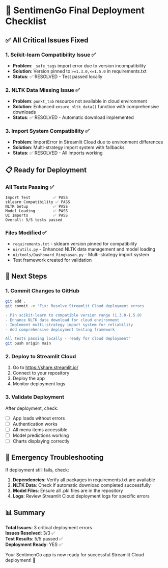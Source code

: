 # 🚀 SentimenGo Final Deployment Checklist

## ✅ All Critical Issues Fixed

### 1. Scikit-learn Compatibility Issue ✅
- **Problem**: `_safe_tags` import error due to version incompatibility
- **Solution**: Version pinned to `>=1.3.0,<=1.5.0` in requirements.txt
- **Status**: ✅ RESOLVED - Test passed locally

### 2. NLTK Data Missing Issue ✅
- **Problem**: `punkt_tab` resource not available in cloud environment
- **Solution**: Enhanced `ensure_nltk_data()` function with comprehensive downloads
- **Status**: ✅ RESOLVED - Automatic download implemented

### 3. Import System Compatibility ✅
- **Problem**: ImportError in Streamlit Cloud due to environment differences
- **Solution**: Multi-strategy import system with fallbacks
- **Status**: ✅ RESOLVED - All imports working

## 📋 Ready for Deployment

### All Tests Passing ✅
```
Import Test          ✅ PASS
sklearn Compatibility ✅ PASS
NLTK Setup           ✅ PASS
Model Loading        ✅ PASS
UI Imports           ✅ PASS
Overall: 5/5 tests passed
```

### Files Modified ✅
- `requirements.txt` - sklearn version pinned for compatibility
- `ui/utils.py` - Enhanced NLTK data management and model loading
- `ui/tools/Dashboard_Ringkasan.py` - Multi-strategy import system
- Test framework created for validation

## 🎯 Next Steps

### 1. Commit Changes to GitHub
```bash
git add .
git commit -m "Fix: Resolve Streamlit Cloud deployment errors

- Pin scikit-learn to compatible version range (1.3.0-1.5.0)
- Enhance NLTK data download for cloud environment
- Implement multi-strategy import system for reliability
- Add comprehensive deployment testing framework

All tests passing locally - ready for cloud deployment"
git push origin main
```

### 2. Deploy to Streamlit Cloud
1. Go to https://share.streamlit.io/
2. Connect to your repository
3. Deploy the app
4. Monitor deployment logs

### 3. Validate Deployment
After deployment, check:
- [ ] App loads without errors
- [ ] Authentication works
- [ ] All menu items accessible
- [ ] Model predictions working
- [ ] Charts displaying correctly

## 🔧 Emergency Troubleshooting

If deployment still fails, check:

1. **Dependencies**: Verify all packages in requirements.txt are available
2. **NLTK Data**: Check if automatic download completed successfully
3. **Model Files**: Ensure all .pkl files are in the repository
4. **Logs**: Review Streamlit Cloud deployment logs for specific errors

## 📊 Summary

**Total Issues**: 3 critical deployment errors  
**Issues Resolved**: 3/3 ✅  
**Test Results**: 5/5 passed ✅  
**Deployment Ready**: YES ✅  

Your SentimenGo app is now ready for successful Streamlit Cloud deployment! 🎉

